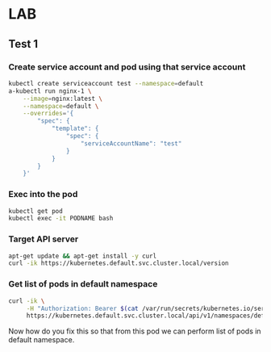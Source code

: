 # LAB

## Test 1

### Create service account and pod using that service account

```sh
kubectl create serviceaccount test --namespace=default
a-kubectl run nginx-1 \
    --image=nginx:latest \
    --namespace=default \
    --overrides='{
        "spec": {
            "template": {
                "spec": {
                    "serviceAccountName": "test"
                }
            }
        }
    }'
```

### Exec into the pod

```sh
kubectl get pod
kubectl exec -it PODNAME bash
```

### Target API server
```sh
apt-get update && apt-get install -y curl
curl -ik https://kubernetes.default.svc.cluster.local/version
```

### Get list of pods in default namespace
```sh
curl -ik \
     -H "Authorization: Bearer $(cat /var/run/secrets/kubernetes.io/serviceaccount/token)" \
     https://kubernetes.default.svc.cluster.local/api/v1/namespaces/default/pods
```

Now how do you fix this so that from this pod we can perform list of pods in default namespace.


